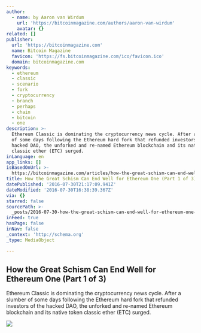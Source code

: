```yaml
---
author:
  - name: by Aaron van Wirdum
    url: 'https://bitcoinmagazine.com/authors/aaron-van-wirdum'
    avatar: {}
related: []
publisher:
  url: 'https://bitcoinmagazine.com'
  name: Bitcoin Magazine
  favicon: 'https://fs.bitcoinmagazine.com/ico/favicon.ico'
  domain: bitcoinmagazine.com
keywords:
  - ethereum
  - classic
  - scenario
  - fork
  - cryptocurrency
  - branch
  - perhaps
  - chain
  - bitcoin
  - one
description: >-
  Ethereum Classic is dominating the cryptocurrency news cycle. After a slumber
  of some days following the Ethereum hard fork that refunded investors of the
  hacked DAO, the unforked and re-named Ethereum blockchain and its native token
  classic ether (ETC) surged.
inLanguage: en
app_links: []
isBasedOnUrl: >-
  https://bitcoinmagazine.com/articles/how-the-great-schism-can-end-well-for-ethereum-one-part-of-1469895898
title: How the Great Schism Can End Well for Ethereum One (Part 1 of 3)
datePublished: '2016-07-30T21:17:09.941Z'
dateModified: '2016-07-30T16:38:39.367Z'
via: {}
starred: false
sourcePath: >-
  _posts/2016-07-30-how-the-great-schism-can-end-well-for-ethereum-one-part-1-o.md
inFeed: true
hasPage: false
inNav: false
_context: 'http://schema.org'
_type: MediaObject

---
```

<article style=""><h1>How the Great Schism Can End Well for Ethereum One (Part 1 of 3)</h1><p>Ethereum Classic is dominating the cryptocurrency news cycle. After a slumber of some days following the Ethereum hard fork that refunded investors of the hacked DAO, the unforked and re-named Ethereum blockchain and its native token classic ether (ETC) surged.</p><img src="https://fs.bitcoinmagazine.com/img/articles/how-the-great-schism-can-end-well-for-ethereum-one-part-of.jpg" /></article>